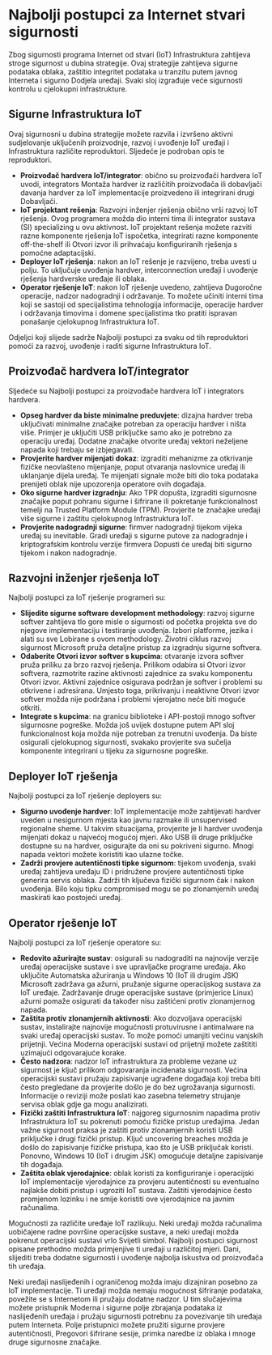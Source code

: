 # <a name="internet-of-things-security-best-practices"></a>Najbolji postupci za Internet stvari sigurnosti

Zbog sigurnosti programa Internet od stvari (IoT) Infrastruktura zahtijeva stroge sigurnost u dubina strategije. Ovaj strategije zahtijeva sigurne podataka oblaka, zaštitio integritet podataka u tranzitu putem javnog Interneta i sigurno Dodjela uređaji. Svaki sloj izgrađuje veće sigurnosti kontrolu u cjelokupni infrastrukture.

## <a name="secure-an-iot-infrastructure"></a>Sigurne Infrastruktura IoT

Ovaj sigurnosni u dubina strategije možete razvila i izvršeno aktivni sudjelovanje uključenih proizvodnje, razvoj i uvođenje IoT uređaji i Infrastruktura različite reproduktori. Sljedeće je podroban opis te reproduktori.  

- **Proizvođač hardvera IoT/integrator**: obično su proizvođači hardvera IoT uvodi, integrators Montaža hardver iz različitih proizvođača ili dobavljači davanja hardver za IoT implementacije proizvedeno ili integrirani drugi Dobavljači.
- **IoT projektant rešenja**: Razvojni inženjer rješenja obično vrši razvoj IoT rješenja. Ovog programera možda dio interni tima ili integrator sustava (SI) specializing u ovu aktivnost. IoT projektant rešenja možete razviti razne komponente rješenja IoT ispočetka, integrirati razne komponente off-the-shelf ili Otvori izvor ili prihvaćaju konfiguriranih rješenja s pomoćne adaptacijski.
- **Deployer IoT rješenja**: nakon an IoT rešenje je razvijeno, treba uvesti u polju. To uključuje uvođenja hardver, interconnection uređaji i uvođenje rješenja hardverske uređaje ili oblaka.
- **Operator rješenje IoT**: nakon IoT rješenje uvedeno, zahtijeva Dugoročne operacije, nadzor nadogradnji i održavanje. To možete učiniti interni tima koji se sastoji od specijalistima tehnologija informacije, operacije hardver i održavanja timovima i domene specijalistima tko pratiti ispravan ponašanje cjelokupnog Infrastruktura IoT.

Odjeljci koji slijede sadrže Najbolji postupci za svaku od tih reproduktori pomoći za razvoj, uvođenje i raditi sigurne Infrastruktura IoT.

## <a name="iot-hardware-manufacturerintegrator"></a>Proizvođač hardvera IoT/integrator

Sljedeće su Najbolji postupci za proizvođače hardvera IoT i integrators hardvera.

- **Opseg hardver da biste minimalne preduvjete**: dizajna hardver treba uključivati minimalne značajke potreban za operaciju hardver i ništa više. Primjer je uključiti USB priključke samo ako je potrebno za operaciju uređaj. Dodatne značajke otvorite uređaj vektori neželjene napada koji trebaju se izbjegavati.
- **Provjerite hardver mijenjati dokaz**: izgraditi mehanizme za otkrivanje fizičke neovlašteno mijenjanje, poput otvaranja naslovnice uređaj ili uklanjanje dijela uređaj. Te mijenjati signale može biti dio toka podataka prenijeti oblak nije upozorenja operatore ovih događaja.
- **Oko sigurne hardver izgradnju**: Ako TPR dopušta, izgraditi sigurnosne značajke poput pohranu sigurne i šifrirane ili pokretanje funkcionalnost temelji na Trusted Platform Module (TPM). Provjerite te značajke uređaji više sigurne i zaštitu cjelokupnog Infrastruktura IoT.
- **Provjerite nadogradnji sigurne**: firmver nadogradnji tijekom vijeka uređaj su inevitable. Gradi uređaji s sigurne putove za nadogradnje i kriptografskim kontrolu verzije firmvera Dopusti će uređaj biti sigurno tijekom i nakon nadogradnje.

## <a name="iot-solution-developer"></a>Razvojni inženjer rješenja IoT

Najbolji postupci za IoT rješenje programeri su:

- **Slijedite sigurne software development methodology**: razvoj sigurne softver zahtijeva tlo gore misle o sigurnosti od početka projekta sve do njegove implementaciju i testiranje uvođenja. Izbori platforme, jezika i alati su sve Lobirane s ovom methodology. Životni ciklus razvoj sigurnost Microsoft pruža detaljne pristup za izgradnju sigurne softvera.
- **Odaberite Otvori izvor softver s kupcima**: otvaranje izvora softver pruža priliku za brzo razvoj rješenja. Prilikom odabira si Otvori izvor softvera, razmotrite razine aktivnosti zajednice za svaku komponentu Otvori izvor. Aktivni zajednice osigurava podržan je softver i problemi su otkrivene i adresirana. Umjesto toga, prikrivanju i neaktivne Otvori izvor softver možda nije podržana i problemi vjerojatno neće biti moguće otkriti.
- **Integrate s kupcima**: na granicu biblioteke i API-postoji mnogo softver sigurnosne pogreške. Možda još uvijek dostupne putem API sloj funkcionalnost koja možda nije potreban za trenutni uvođenja. Da biste osigurali cjelokupnog sigurnosti, svakako provjerite sva sučelja komponente integrirani u tijeku za sigurnosne pogreške.      

## <a name="iot-solution-deployer"></a>Deployer IoT rješenja

Najbolji postupci za IoT rješenje deployers su:

- **Sigurno uvođenje hardver**: IoT implementacije može zahtijevati hardver uveden u nesigurnom mjesta kao javnu razmake ili unsupervised regionalne sheme. U takvim situacijama, provjerite je li hardver uvođenja mijenjati dokaz u najvećoj mogućoj mjeri. Ako USB ili druge priključke dostupne su na hardver, osigurajte da oni su pokriveni sigurno. Mnogi napada vektori možete koristiti kao ulazne točke.
- **Zadrži provjere autentičnosti tipke sigurnom**: tijekom uvođenja, svaki uređaj zahtijeva uređaju ID i pridružene provjere autentičnosti tipke generira servis oblaka. Zadrži tih ključeva fizički sigurnom čak i nakon uvođenja. Bilo koju tipku compromised mogu se po zlonamjernih uređaj maskirati kao postojeći uređaj.

## <a name="iot-solution-operator"></a>Operator rješenje IoT

Najbolji postupci za IoT rješenje operatore su:

- **Redovito ažurirajte sustav**: osigurali su nadograditi na najnovije verzije uređaj operacijske sustave i sve upravljačke programe uređaja. Ako uključite Automatska ažuriranja u Windows 10 (IoT ili drugim JSK) Microsoft zadržava ga ažurni, pružanje sigurne operacijskog sustava za IoT uređaje. Zadržavanje druge operacijske sustave (primjerice Linux) ažurni pomaže osigurati da također nisu zaštićeni protiv zlonamjernog napada.
- **Zaštita protiv zlonamjernih aktivnosti**: Ako dozvoljava operacijski sustav, instalirajte najnovije mogućnosti protuvirusne i antimalware na svaki uređaj operacijski sustav. To može pomoći umanjiti većinu vanjskih prijetnji. Većina Moderna operacijski sustavi od prijetnji možete zaštititi uzimajući odgovarajuće korake.
- **Često nadzora**: nadzor IoT infrastruktura za probleme vezane uz sigurnost je ključ prilikom odgovaranja incidenata sigurnosti. Većina operacijski sustavi pružaju zapisivanje ugrađene događaja koji treba biti često pregledane da provjerite došlo je do bez ugrožavanja sigurnosti. Informacije o reviziji može poslati kao zasebna telemetry strujanje servisa oblak gdje ga mogu analizirati.
- **Fizički zaštiti Infrastruktura IoT**: najgoreg sigurnosnim napadima protiv Infrastruktura IoT su pokrenuti pomoću fizičke pristup uređajima. Jedan važne sigurnost praksa je zaštiti protiv zlonamjernih koristi USB priključke i drugi fizički pristup. Ključ uncovering breaches možda je došlo do zapisivanje fizičke pristupa, kao što je USB priključak koristi. Ponovno, Windows 10 (IoT i drugim JSK) omogućuje detaljne zapisivanje tih događaja.
- **Zaštita oblak vjerodajnice**: oblak koristi za konfiguriranje i operacijski IoT implementacije vjerodajnice za provjeru autentičnosti su eventualno najlakše dobiti pristup i ugroziti IoT sustava. Zaštiti vjerodajnice često promjenom lozinku i ne smije koristiti ove vjerodajnice na javnim računalima.

Mogućnosti za različite uređaje IoT razlikuju. Neki uređaji možda računalima uobičajene radne površine operacijske sustave, a neki uređaji možda pokrenut operacijski sustavi vrlo Svijetli simbol. Najbolji postupci sigurnost opisane prethodno možda primjenjive ti uređaji u različitoj mjeri. Dani, slijediti treba dodatne sigurnosti i uvođenje najbolja iskustva od proizvođača tih uređaja.

Neki uređaji naslijeđenih i ograničenog možda imaju dizajniran posebno za IoT implementacije. Ti uređaji možda nemaju mogućnost šifriranje podataka, povežite se s Internetom ili pružaju dodatne nadzor. U tim slučajevima možete pristupnik Moderna i sigurne polje zbrajanja podataka iz naslijeđenih uređaja i pružaju sigurnosti potrebnu za povezivanje tih uređaja putem Interneta. Polje pristupnici možete pružiti sigurne provjere autentičnosti, Pregovori šifrirane sesije, primka naredbe iz oblaka i mnoge druge sigurnosne značajke.
